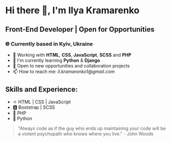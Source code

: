# Hi there 👋, I'm Ilya Kramarenko

## Front-End Developer | Open for Opportunities

### 🌐 Currently based in Kyiv, Ukraine

* 🔭 Working with **HTML**, **CSS**, **JavaScript**, **SCSS** and **PHP**
* 🌱 I'm currently learning **Python** & **Django**
* 💼 Open to new opportunities and collaboration projects
* 📫 How to reach me: _il.kramarenko1@gmail.com_

## Skills and Experience:

* ⚛ HTML | CSS | JavaScript
* 🅱 Bootstrap | SCSS
* 🐘 PHP
* 🐍 Python

> "Always code as if the guy who ends up maintaining your code will be a violent psychopath who knows where you live." - John Woods
